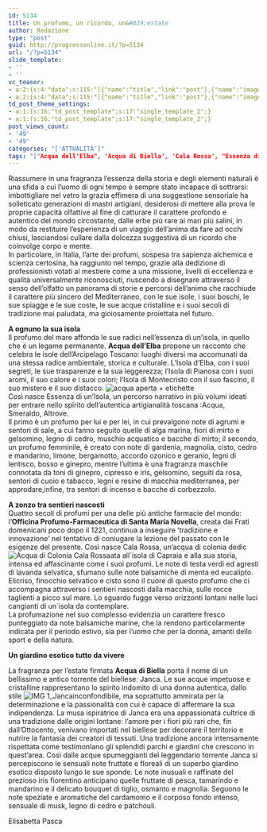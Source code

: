 ```yaml
---
id: 5134
title: Un profumo, un ricordo, un&#039;estate
author: Redazione
type: "post"
guid: http://progressonline.it/?p=5134
url: "/?p=5134"
slide_template:
- ''
- ''
vc_teaser:
- a:2:{s:4:"data";s:115:"[{"name":"title","link":"post"},{"name":"image","image":"featured","link":"none"},{"name":"text","mode":"excerpt"}]";s:7:"bgcolor";s:0:"";}
- a:2:{s:4:"data";s:115:"[{"name":"title","link":"post"},{"name":"image","image":"featured","link":"none"},{"name":"text","mode":"excerpt"}]";s:7:"bgcolor";s:0:"";}
td_post_theme_settings:
- a:1:{s:16:"td_post_template";s:17:"single_template_2";}
- a:1:{s:16:"td_post_template";s:17:"single_template_2";}
post_views_count:
- '49'
- '49'
categories: "['ATTUALITÀ']"
tags: "["Acqua dell'Elba", 'Acqua di Biella', 'Cala Rossa', "Essenza di un'Isola", 'estate 2016', 'fragranze', 'Janca', 'moda', 'natura', 'news', 'Officine Santa Maria Novella', 'profumi', 'tendenze 2016']"
---
```


Riassumere in una fragranza l’essenza della storia e degli elementi naturali è una sfida a cui l’uomo di ogni tempo è sempre stato incapace di sottrarsi: imbottigliare nel vetro la grazia effimera di una suggestione sensoriale ha solleticato generazioni di mastri artigiani, desiderosi di mettere alla prova le proprie capacità olfattive al fine di catturare il carattere profondo e autentico del mondo circostante, dalle erbe più rare ai mari più salini, in modo da restituire l’esperienza di un viaggio dell’anima da fare ad occhi chiusi, lasciandosi cullare dalla dolcezza suggestiva di un ricordo che coinvolge corpo e mente.  
In particolare, in Italia, l’arte dei profumi, sospesa tra sapienza alchemica e scienza certosina, ha raggiunto nel tempo, grazie alla dedizione di professionisti votati al mestiere come a una missione, livelli di eccellenza e qualità universalmente riconosciuti, riuscendo a disegnare attraverso il senso dell’olfatto un panorama di storie e percorsi dell’anima che racchiude il carattere più sincero del Mediterraneo, con le sue isole, i suoi boschi, le sue spiagge e le sue coste, le sue acque cristalline e i suoi secoli di tradizione mai paludata, ma gioiosamente proiettata nel futuro.

**A ognuno la sua isola**  
Il profumo del mare affonda le sue radici nell’essenza di un’isola, in quello che è un legame permanente. **Acqua dell’Elba** propone un racconto che celebra le isole dell’Arcipelago Toscano: luoghi diversi ma accomunati da una stessa radice ambientale, storica e culturale. L’Isola d’Elba, con i suoi segreti, le sue trasparenze e la sua leggerezza; l’Isola di Pianosa con i suoi aromi, il suo calore e i suoi colori; l’Isola di Montecristo con il suo fascino, il suo mistero e il suo distacco. ![acqua aperta + etichette](https://progressonline.it/wp-content/uploads/2016/08/acqua-aperta-etichette-300x200.jpg)  
Così nasce Essenza di un’Isola, un percorso narrativo in più volumi ideati per entrare nello spirito dell’autentica artigianalità toscana :Acqua, Smeraldo, Altrove.  
Il primo è un profumo per lui e per lei, in cui prevalgono note di agrumi e sentori di sale, a cui fanno seguito quelle di alga marina, fiori di mirto e gelsomino, legno di cedro, muschio acquatico e bacche di mirto; il secondo, un profumo femminile, è creato con note di gardenia, magnolia, cisto, cedro e mandarino, limone, bergamotto, accordo ozonico e geranio, legni di lentisco, bosso e ginepro, mentre l’ultima è una fragranza maschile connotata da toni di ginepro, cipresso e iris, gelsomino, seguiti da rosa, sentori di cuoio e tabacco, legni e resine di macchia mediterranea, per approdare,infine, tra sentori di incenso e bacche di corbezzolo.

**A zonzo tra sentieri nascosti**  
Quattro secoli di profumi per una delle più antiche farmacie del mondo: l’**Officina Profumo-Farmaceutica di Santa Maria Novella**, creata dai Frati domenicani poco dopo il 1221, continua a inseguire ‘tradizione e innovazione’ nel tentativo di coniugare la lezione del passato con le esigenze del presente. Così nasce Cala Rossa, un’acqua di colonia dedic![Acqua di Colonia Cala Rossa](https://progressonline.it/wp-content/uploads/2016/08/Acqua-di-Colonia-Cala-Rossa-300x300.jpg)ata all´isola di Capraia e alla sua storia, intensa ed affascinante come i suoi profumi. Le note di testa verdi ed agresti di lavanda selvatica, sfumano sulle note balsamiche di menta ed eucalipto. Elicriso, finocchio selvatico e cisto sono il cuore di questo profumo che ci accompagna attraverso i sentieri nascosti dalla macchia, sulle rocce taglienti a picco sul mare. Lo sguardo fugge verso orizzonti lontani nelle luci cangianti di un´isola da contemplare.  
La profumazione nel suo complesso evidenzia un carattere fresco punteggiato da note balsamiche marine, che la rendono particolarmente indicata per il periodo estivo, sia per l’uomo che per la donna, amanti dello sport e della natura.

**Un giardino esotico tutto da vivere**

La fragranza per l’estate firmata **Acqua di Biella** porta il nome di un bellissimo e antico torrente del biellese: Janca. Le sue acque impetuose e cristalline rappresentano lo spirito indomito di una donna autentica, dallo stile ![IMG 1_Janca](https://progressonline.it/wp-content/uploads/2016/08/IMG-1_Janca-200x300.jpg)inconfondibile, ma soprattutto ammirata per la determinazione e la passionalità con cui è capace di affermare la sua indipendenza. La musa ispiratrice di Janca era una appassionata cultrice di una tradizione dalle origini lontane: l’amore per i fiori più rari che, fin dall’Ottocento, venivano importati nel biellese per decorare il territorio e nutrire la fantasia dei creatori di tessuti. Una tradizione ancora intensamente rispettata come testimoniano gli splendidi parchi e giardini che crescono in quest’area. Così dalle acque spumeggianti del leggendario torrente Janca si percepiscono le sensuali note fruttate e floreali di un superbo giardino esotico disposto lungo le sue sponde. Le note inusuali e raffinate del prezioso iris fiorentino anticipano quelle fruttate di pesca, tamarindo e mandarino e il delicato bouquet di tiglio, osmanto e magnolia. Seguono le note speziate e aromatiche del cardamomo e il corposo fondo intenso, sensuale di musk, legno di cedro e patchouli.

Elisabetta Pasca